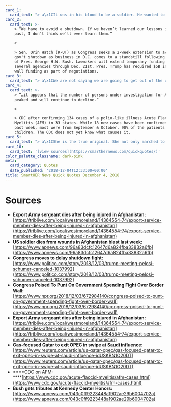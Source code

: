 ```yaml
---
card_1:
  card_text: "> a\x1CIt was in his blood to be a soldier. He wanted to be a true American and fight for his country.a\x1D\n> \n> Linda Collins on the death of her nephew Sgt. Jason Mitchell McClary (24). The Army soldier died Sunday at a military hospital in Germany as a result of injuries from a roadside bomb attack last week in Afghanistan. The Taliban claimed responsibility for the attack - the deadliest on U.S. forces in Afghanistan this year."
card_2:
  card_text: >-
    > “We have to avoid a shutdown. If we haven’t learned our lessons in the
    past, I don’t think we’ll ever learn them.”

    > 

    > Sen. Orin Hatch (R-UT) as Congress seeks a 2-week extension to avoid a
    gov't shutdown as business in D.C. comes to a standstill following the death
    of Pres. George H.W. Bush. Lawmakers will extend temporary funding for
    several agencies through Dec. 21st. Pres. Trump has required $5B in border
    wall funding as part of negotiations.
card_3:
  card_text: "> a\x1CWe are not saying we are going to get out of the oil business but it is controlled by an organization managed by a country.a\x1D\n> \n> Qatar's Minister of State for Energy Affairs Saad Sherida al-Kaabi, in a jab at Saudi Arabia, on why it's choosing to leave OPEC. The nation is one of OPEC's smallest oil producers, but one of the world's biggest liquified natural gas producers, and says it will instead focus on that. Qatar's last OPEC meeting will be this Thursday."
card_4:
  card_text: >-
    > “…it appears that the number of persons under investigation for AFM has
    peaked and will continue to decline.”

    > 

    > CDC after confirming 134 cases of a polio-like illness Acute Flaccid
    Myelitis (AFM) in 33 states. While 18 new cases have been confirmed in the
    past week, most were from September & October. 90% of the patients are
    children. The CDC does not yet know what causes it.
card_5:
  card_text: "> a\x1CShe is the true original. She not only marched to the beat of her own drum a\x14 honey, she is a one-woman band!a\x1D\n> \n> Whoopi Goldberg, paying tribute to Cher, at the Kennedy Center Honors Sunday evening. The 41st annual awards show began with a standing ovation tribute for President George H.W. Bush & then honored singers Cher, Reba McEntire, jazz great Wayne Shorter, composer Philip Glass, & a special award for the co-creators of \"Hamilton.\""
card_10:
  card_text: '[view sources](https://smarthernews.com/quickquotes/)'
color_palette_classname: dark-pink
meta:
  card_category: Quotes
  date_published: '2018-12-04T12:33:00+00:00'
title: SmartHER News Quick Quotes December 4, 2018
---
```

Sources
=======

*   **Export Army sergeant dies after being injured in Afghanistan:**  
    [https://triblive.com/local/westmoreland/14364554-74/export-service-member-dies-after-being-injured-in-afghanistan](https://triblive.com/local/westmoreland/14364554-74/export-service-member-dies-after-being-injured-in-afghanistan)
*   **US soldier dies from wounds in Afghanistan blast last week:**  
    [https://www.apnews.com/96a83dcfc12647d6a824fba33832a6fb](https://www.apnews.com/96a83dcfc12647d6a824fba33832a6fb)
*   **Congress moves to delay shutdown fight:**  
    [https://www.politico.com/story/2018/12/03/trump-meeting-pelosi-schumer-canceled-1037992](https://www.politico.com/story/2018/12/03/trump-meeting-pelosi-schumer-canceled-1037992)
*   **Congress Poised To Punt On Government Spending Fight Over Border Wall:**  
    [https://www.npr.org/2018/12/03/672984140/congress-poised-to-punt-on-government-spending-fight-over-border-wall](https://www.npr.org/2018/12/03/672984140/congress-poised-to-punt-on-government-spending-fight-over-border-wall)
*   **Export Army sergeant dies after being injured in Afghanistan:**  
    [https://triblive.com/local/westmoreland/14364554-74/export-service-member-dies-after-being-injured-in-afghanistan](https://triblive.com/local/westmoreland/14364554-74/export-service-member-dies-after-being-injured-in-afghanistan)
*   **Gas-focused Qatar to exit OPEC in swipe at Saudi influence:**  
    [https://www.reuters.com/article/us-qatar-opec/gas-focused-qatar-to-exit-opec-in-swipe-at-saudi-influence-idUSKBN1O20DT](https://www.reuters.com/article/us-qatar-opec/gas-focused-qatar-to-exit-opec-in-swipe-at-saudi-influence-idUSKBN1O20DT)
*   ****CDC on AFM:  
    ****[https://www.cdc.gov/acute-flaccid-myelitis/afm-cases.html](https://www.cdc.gov/acute-flaccid-myelitis/afm-cases.html)
*   **Bush gets tributes at Kennedy Center Honors:**  
    [https://www.apnews.com/043c0ff9223448a1902ae29b6004702a](https://www.apnews.com/043c0ff9223448a1902ae29b6004702a)